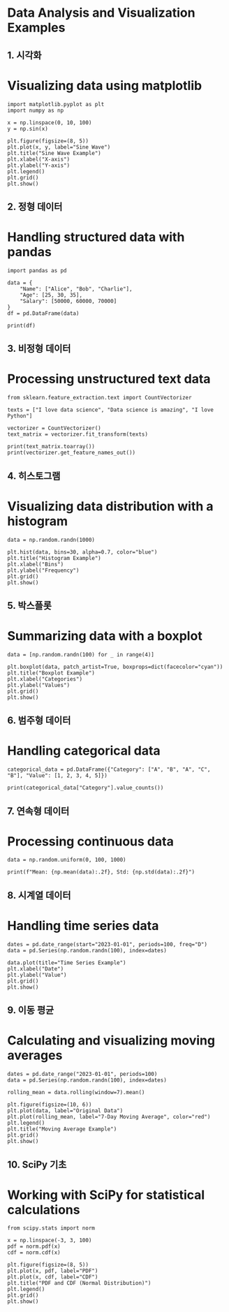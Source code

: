 # Data Analysis and Visualization Examples

## 1. 시각화
# Visualizing data using matplotlib
```
import matplotlib.pyplot as plt
import numpy as np

x = np.linspace(0, 10, 100)
y = np.sin(x)

plt.figure(figsize=(8, 5))
plt.plot(x, y, label="Sine Wave")
plt.title("Sine Wave Example")
plt.xlabel("X-axis")
plt.ylabel("Y-axis")
plt.legend()
plt.grid()
plt.show()
```

## 2. 정형 데이터
# Handling structured data with pandas
```
import pandas as pd

data = {
    "Name": ["Alice", "Bob", "Charlie"],
    "Age": [25, 30, 35],
    "Salary": [50000, 60000, 70000]
}
df = pd.DataFrame(data)

print(df)
```

## 3. 비정형 데이터
# Processing unstructured text data
```
from sklearn.feature_extraction.text import CountVectorizer

texts = ["I love data science", "Data science is amazing", "I love Python"]

vectorizer = CountVectorizer()
text_matrix = vectorizer.fit_transform(texts)

print(text_matrix.toarray())
print(vectorizer.get_feature_names_out())
```

## 4. 히스토그램
# Visualizing data distribution with a histogram
```
data = np.random.randn(1000)

plt.hist(data, bins=30, alpha=0.7, color="blue")
plt.title("Histogram Example")
plt.xlabel("Bins")
plt.ylabel("Frequency")
plt.grid()
plt.show()
```

## 5. 박스플롯
# Summarizing data with a boxplot
```
data = [np.random.randn(100) for _ in range(4)]

plt.boxplot(data, patch_artist=True, boxprops=dict(facecolor="cyan"))
plt.title("Boxplot Example")
plt.xlabel("Categories")
plt.ylabel("Values")
plt.grid()
plt.show()
```

## 6. 범주형 데이터
# Handling categorical data
```
categorical_data = pd.DataFrame({"Category": ["A", "B", "A", "C", "B"], "Value": [1, 2, 3, 4, 5]})

print(categorical_data["Category"].value_counts())
```

## 7. 연속형 데이터
# Processing continuous data
```
data = np.random.uniform(0, 100, 1000)

print(f"Mean: {np.mean(data):.2f}, Std: {np.std(data):.2f}")
```

## 8. 시계열 데이터
# Handling time series data
```
dates = pd.date_range(start="2023-01-01", periods=100, freq="D")
data = pd.Series(np.random.randn(100), index=dates)

data.plot(title="Time Series Example")
plt.xlabel("Date")
plt.ylabel("Value")
plt.grid()
plt.show()
```

## 9. 이동 평균
# Calculating and visualizing moving averages
```
dates = pd.date_range("2023-01-01", periods=100)
data = pd.Series(np.random.randn(100), index=dates)

rolling_mean = data.rolling(window=7).mean()

plt.figure(figsize=(10, 6))
plt.plot(data, label="Original Data")
plt.plot(rolling_mean, label="7-Day Moving Average", color="red")
plt.legend()
plt.title("Moving Average Example")
plt.grid()
plt.show()
```

## 10. SciPy 기초
# Working with SciPy for statistical calculations
```
from scipy.stats import norm

x = np.linspace(-3, 3, 100)
pdf = norm.pdf(x)
cdf = norm.cdf(x)

plt.figure(figsize=(8, 5))
plt.plot(x, pdf, label="PDF")
plt.plot(x, cdf, label="CDF")
plt.title("PDF and CDF (Normal Distribution)")
plt.legend()
plt.grid()
plt.show()
```
